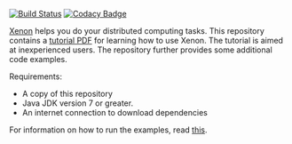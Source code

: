 [![Build Status](https://travis-ci.org/NLeSC/Xenon-examples.svg)](https://travis-ci.org/NLeSC/Xenon-examples)
[![Codacy Badge](https://api.codacy.com/project/badge/grade/efc519d2486b45fca235fa7859d5576d)](https://www.codacy.com/app/NLeSC/Xenon-examples)

[Xenon](http://nlesc.github.io/Xenon) helps you do your distributed computing tasks. 
This repository contains a [tutorial PDF](https://github.com/NLeSC/Xenon-examples/raw/master/doc/tutorial/xenon-tutorial.pdf) for learning how to use Xenon. The tutorial is aimed at inexperienced users. The repository further provides some additional code examples.

Requirements:
* A copy of this repository
* Java JDK version 7 or greater.
* An internet connection to download dependencies

For information on how to run the examples, read [this](doc/running-the-examples.md).
